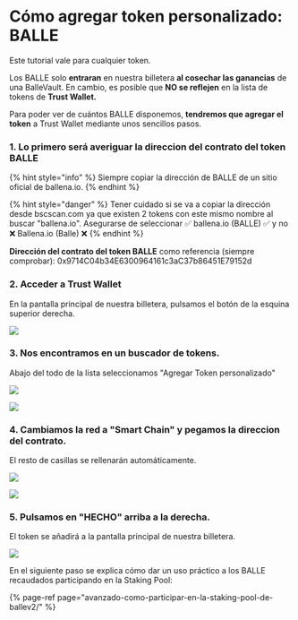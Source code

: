 # Cómo agregar token personalizado: BALLE

Este tutorial vale para cualquier token.

Los BALLE solo **entraran** en nuestra billetera **al cosechar las ganancias** de una BalleVault. En cambio, es posible que **NO se reflejen** en la lista de tokens de **Trust Wallet.**

Para poder ver de cuántos BALLE disponemos, **tendremos que agregar el token** a Trust Wallet mediante unos sencillos pasos.



### 1. Lo primero será averiguar la direccion del contrato del token BALLE

{% hint style="info" %}
Siempre copiar la dirección de BALLE de un sitio oficial de ballena.io.
{% endhint %}

{% hint style="danger" %}
Tener cuidado si se va a copiar la dirección desde bscscan.com ya que existen 2 tokens con este mismo nombre al buscar "ballena.io". Asegurarse de seleccionar ✅ ballena.io \(BALLE\) ✅ y no ❌ Ballena.io \(Balle\) ❌ 
{% endhint %}

**Dirección del contrato del token BALLE** como referencia \(siempre comprobar\): 0x9714C04b34E6300964161c3aC37b86451E79152d



### 2. Acceder a Trust Wallet

En la pantalla principal de nuestra billetera, pulsamos el botón de la esquina superior derecha.



![](../../../../../.gitbook/assets/photo6034987384199820715%20%281%29.jpg)



### 3. Nos encontramos en un buscador de tokens.

Abajo del todo de la lista seleccionamos "Agregar Token personalizado"

![](../../../../../.gitbook/assets/photo6034987384199820702%20%281%29.jpg)

![](../../../../../.gitbook/assets/photo6034987384199820713.jpg)



### 4. Cambiamos la red a "Smart Chain" y pegamos la direccion del contrato.

El resto de casillas se rellenarán automáticamente.



![](../../../../../.gitbook/assets/photo6034987384199820712%20%281%29.jpg)

![](../../../../../.gitbook/assets/photo6034987384199820711%20%281%29.jpg)



### 5. Pulsamos en "HECHO" arriba a la derecha.

El token se añadirá a la pantalla principal de nuestra billetera.



![](../../../../../.gitbook/assets/photo6034987384199820709.jpg)





En el siguiente paso se explica cómo dar un uso práctico a los BALLE recaudados participando en la Staking Pool:

{% page-ref page="avanzado-como-participar-en-la-staking-pool-de-ballev2/" %}





